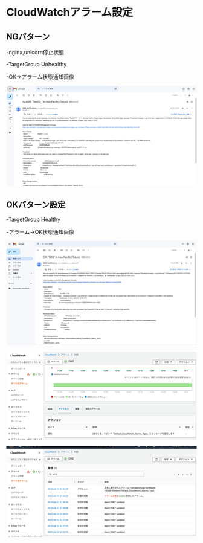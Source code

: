 # CloudWatchアラーム設定

## NGパターン
-nginx,unicorn停止状態

-TargetGroup Unhealthy

-OK→アラーム状態通知画像

![img](画像ファイル/rails_app使用不可アラーム.png)


## OKパターン設定

-TargetGroup Healthy

-アラーム→OK状態通知画像

![img](画像ファイル/OKアクション通知.png)

![img](画像ファイル/アラームアクション.png)


![img](画像ファイル/状態履歴.png)





